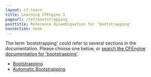 ```yaml
---
layout: cf-learn
title: Learning CFEngine 3
pageurl: /ref/bootstrapping
posttitle: Reference disambiguation for 'bootstrapping'
navsection: none
---
```


The term 'bootstrapping' could refer to several sections in the documentation. Please choose one below, or
[search the CFEngine documentation for 'bootstrapping'](http://cfengine.com/docs/3.5/search.html?q=bootstrapping).

- [Bootstrapping](http://cfengine.com/docs/3.5/manuals-architecture-networking.html#bootstrapping)
- [Automatic Bootstrapping](http://cfengine.com/docs/3.5/reference-components-cfagent.html#automatic-bootstrapping)
